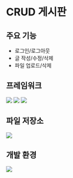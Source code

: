 # CRUD 게시판

## 주요 기능

- 로그인/로그아웃
- 글 작성/수정/삭제
- 파일 업로드/삭제

## 프레임워크

<img src="https://img.shields.io/badge/spring-20232a.svg?style=for-the-badge&logo=spring&logoColor=6DB33F" />
<img src="https://img.shields.io/badge/springboot-20232a.svg?style=for-the-badge&logo=springboot&logoColor=6DB33F" />
<img src="https://img.shields.io/badge/spring security-20232a.svg?style=for-the-badge&logo=springsecurity&logoColor=6DB33F" />

## 파일 저장소 

<img src="https://img.shields.io/badge/aws s3 bucket-20232a.svg?style=for-the-badge&logo=amazons3&logoColor=569A31" />

## 개발 환경

<img src="https://img.shields.io/badge/intellij idea community-20232a.svg?style=for-the-badge&logo=intellijidea&logoColor=000000" />